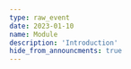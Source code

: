 ```yaml
---
type: raw_event
date: 2023-01-10
name: Module
description: 'Introduction'
hide_from_announcments: true
---
```

